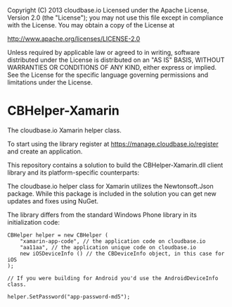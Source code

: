 Copyright (C) 2013 cloudbase.io
Licensed under the Apache License, Version 2.0 (the "License");
you may not use this file except in compliance with the License.
You may obtain a copy of the License at

http://www.apache.org/licenses/LICENSE-2.0

Unless required by applicable law or agreed to in writing, software
distributed under the License is distributed on an "AS IS" BASIS,
WITHOUT WARRANTIES OR CONDITIONS OF ANY KIND, either express or implied.
See the License for the specific language governing permissions and
limitations under the License.

CBHelper-Xamarin
================

The cloudbase.io Xamarin helper class.

To start using the library register at https://manage.cloudbase.io/register and create an application.

This repository contains a solution to build the CBHelper-Xamarin.dll client library and its platform-specific counterparts:

The cloudbase.io helper class for Xamarin utilizes the Newtonsoft.Json package. While this package
is included in the solution you can get new updates and fixes using NuGet.

The library differs from the standard Windows Phone library in its initialization code:

	CBHelper helper = new CBHelper (
		"xamarin-app-code", // the application code on cloudbase.io 
		"aa11aa", // the application unique code on cloudbase.io 
		new iOSDeviceInfo () // the CBDeviceInfo object, in this case for iOS
	);
	
	// If you were building for Android you'd use the AndroidDeviceInfo class.
	
	helper.SetPassword("app-password-md5");
